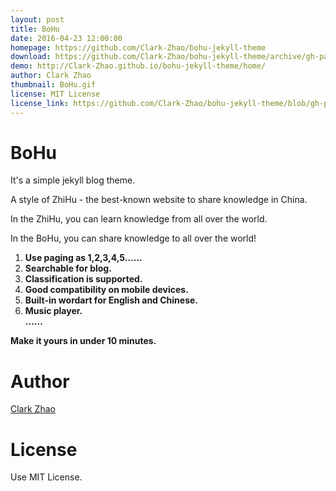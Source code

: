 ```yaml
---
layout: post
title: BoHu
date: 2016-04-23 12:00:00
homepage: https://github.com/Clark-Zhao/bohu-jekyll-theme
download: https://github.com/Clark-Zhao/bohu-jekyll-theme/archive/gh-pages.zip
demo: http://Clark-Zhao.github.io/bohu-jekyll-theme/home/
author: Clark Zhao
thumbnail: BoHu.gif
license: MIT License
license_link: https://github.com/Clark-Zhao/bohu-jekyll-theme/blob/gh-pages/LICENSE
---
```


# BoHu 

It's a simple jekyll blog theme. 
  
A style of ZhiHu - the best-known website to share knowledge in China.   

In the ZhiHu, you can learn knowledge from all over the world.   

In the BoHu, you can share knowledge to all over the world!

1. **Use paging as 1,2,3,4,5......**   
1. **Searchable for blog.**    
1. **Classification is supported.**   
1. **Good compatibility on mobile devices.**    
1. **Built-in wordart for English and Chinese.**   
1. **Music player.**   
**......**

**Make it yours in under 10 minutes.**  

# Author

[Clark Zhao](http://zhaoyuxiang.cn)


# License

Use MIT License.